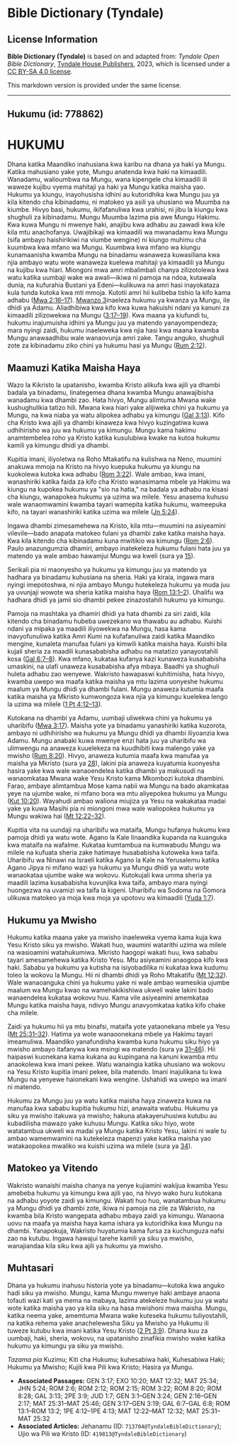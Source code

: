 # Bible Dictionary (Tyndale)

## License Information

**Bible Dictionary (Tyndale)** is based on and adapted from: _Tyndale Open Bible Dictionary_, [Tyndale House Publishers](https://tyndaleopenresources.com/), 2023, which is licensed under a [CC BY-SA 4.0 license](https://creativecommons.org/licenses/by-sa/4.0/legalcode.en).

This markdown version is provided under the same license.



--------------------------------

## Hukumu (id: 778862)

HUKUMU
======

Dhana katika Maandiko inahusiana kwa karibu na dhana ya haki ya Mungu. Katika mahusiano yake yote, Mungu anatenda kwa haki na kimaadili. Wanadamu, walioumbwa na Mungu, wana kipengele cha kimaadili ili waweze kujibu vyema mahitaji ya haki ya Mungu katika maisha yao. Hukumu ya kiungu, inayohusisha idhini au kutoridhika kwa Mungu juu ya kila kitendo cha kibinadamu, ni matokeo ya asili ya uhusiano wa Muumba na kiumbe. Hivyo basi, hukumu, ikifafanuliwa kwa urahisi, ni jibu la kiungu kwa shughuli za kibinadamu. Mungu Muumba lazima pia awe Mungu Hakimu. Kwa kuwa Mungu ni mwenye haki, anajibu kwa adhabu au zawadi kwa kile kila mtu anachofanya. Uwajibikaji wa kimaadili wa mwanadamu kwa Mungu (sifa ambayo haishirikiwi na viumbe wengine) ni kiungo muhimu cha kuumbwa kwa mfano wa Mungu. Kuumbwa kwa mfano wa kiungu kunamaanisha kwamba Mungu na binadamu wanaweza kuwasiliana kwa njia ambayo watu wote wanaweza kuelewa mahitaji ya kimaadili ya Mungu na kujibu kwa hiari. Miongoni mwa amri mbalimbali chanya zilizotolewa kwa watu katika uumbaji wake wa awali—ikiwa ni pamoja na ndoa, kutawala dunia, na kufurahia Bustani ya Edeni—kulikuwa na amri hasi inayokataza kula tunda kutoka kwa mti mmoja. Kutotii amri hii kulibeba tishio la kifo kama adhabu ([Mwa 2:16–17](https://ref.ly/Gen2:16-Gen2:17)). [Mwanzo 3](https://ref.ly/Gen3:1-Gen3:24)inaeleza hukumu ya kwanza ya Mungu, ile dhidi ya Adamu. Aliadhibiwa kwa kifo kwa kuwa hakuishi ndani ya kanuni za kimaadili zilizowekwa na Mungu ([3:17–19](https://ref.ly/Gen3:17-Gen3:19)). Kwa maana ya kiufundi tu, hukumu inajumuisha idhini ya Mungu juu ya matendo yanayompendeza; mara nyingi zaidi, hukumu inaeleweka kwa njia hasi kwa maana kwamba Mungu anawaadhibu wale wanaovunja amri zake. Tangu anguko, shughuli zote za kibinadamu ziko chini ya hukumu hasi ya Mungu ([Rum 2:12](https://ref.ly/Rom2:12)).

Maamuzi Katika Maisha Haya
--------------------------

Wazo la Kikristo la upatanisho, kwamba Kristo alikufa kwa ajili ya dhambi badala ya binadamu, linategemea dhana kwamba Mungu anawajibisha wanadamu kwa dhambi zao. Hata hivyo, Mungu alimtuma Mwana wake kushughulikia tatizo hili. Mwana kwa hiari yake alijiweka chini ya hukumu ya Mungu, na kwa niaba ya watu alipokea adhabu ya kimungu ([Gal 3:13](https://ref.ly/Gal3:13)). Kifo cha Kristo kwa ajili ya dhambi kinaweza kwa hivyo kuzingatiwa kuwa udhihirisho wa juu wa hukumu ya kimungu. Mungu kama hakimu anamtembelea roho ya Kristo katika kusulubiwa kwake na kutoa hukumu kamili ya kimungu dhidi ya dhambi.

Kupitia imani, iliyoletwa na Roho Mtakatifu na kulishwa na Neno, muumini anakuwa mmoja na Kristo na hivyo kuepuka hukumu ya kiungu na kuokolewa kutoka kwa adhabu ([Rom 3:22](https://ref.ly/Rom3:22)). Wale ambao, kwa imani, wanashiriki katika faida za kifo cha Kristo wanasimama mbele ya Hakimu wa kiungu na kupokea hukumu ya "sio na hatia," na badala ya adhabu na kisasi cha kiungu, wanapokea hukumu ya uzima wa milele. Yesu anasema kuhusu wale wanaomwamini kwamba tayari wamepita katika hukumu, wameepuka kifo, na tayari wanashiriki katika uzima wa milele ([Jn 5:24](https://ref.ly/John5:24)).

Ingawa dhambi zimesamehewa na Kristo, kila mtu—muumini na asiyeamini vilevile—bado anapata matokeo fulani ya dhambi zake katika maisha haya. Kwa kila kitendo cha kibinadamu kuna mwitikio wa kimungu ([Rom 2:6](https://ref.ly/Rom2:6)). Paulo anazungumzia dhamiri, ambayo inatekeleza hukumu fulani hata juu ya matendo ya wale ambao hawamjui Mungu wa kweli (sura ya [15](https://ref.ly/Rom2:15)).

Serikali pia ni maonyesho ya hukumu ya kimungu juu ya matendo ya hadhara ya binadamu kuhusiana na sheria. Haki ya kiraia, ingawa mara nyingi imepotoshwa, ni njia ambayo Mungu hutekeleza hukumu ya muda juu ya uvunjaji wowote wa sheria katika maisha haya ([Rom 13:1–2](https://ref.ly/Rom13:1-Rom13:2)). Uhalifu wa hadhara dhidi ya jamii sio dhambi pekee zinazostahili hukumu ya kimungu.

Pamoja na mashtaka ya dhamiri dhidi ya hata dhambi za siri zaidi, kila kitendo cha binadamu hubeba uwezekano wa thawabu au adhabu. Kuishi ndani ya mipaka ya maadili iliyowekwa na Mungu, hasa kama inavyofunuliwa katika Amri Kumi na kufafanuliwa zaidi katika Maandiko mengine, kunaleta manufaa fulani ya kimwili katika maisha haya. Kuishi bila kujali sheria za maadili kunasababisha adhabu na matatizo yanayostahili kosa ([Gal 6:7–8](https://ref.ly/Gal6:7-Gal6:8)). Kwa mfano, kukataa kufanya kazi kunaweza kusababisha umaskini, na ulafi unaweza kusababisha afya mbaya. Baadhi ya shughuli huleta adhabu zao wenyewe. Wakristo hawapaswi kuhitimisha, hata hivyo, kwamba uwepo wa maafa katika maisha ya mtu lazima uonyeshe hukumu maalum ya Mungu dhidi ya dhambi fulani. Mungu anaweza kutumia maafa katika maisha ya Mkristo kumwongoza kwa njia ya kimungu kuelekea lengo la uzima wa milele ([1 Pt 4:12–13](https://ref.ly/1Pet4:12-1Pet4:13)).

Kutokana na dhambi ya Adamu, uumbaji uliwekwa chini ya hukumu ya uharibifu ([Mwa 3:17](https://ref.ly/Gen3:17)). Maisha yote ya binadamu yanashiriki katika kuzorota, ambayo ni udhihirisho wa hukumu ya Mungu dhidi ya dhambi iliyoanzia kwa Adamu. Mungu anabaki kuwa mwenye enzi hata juu ya uharibifu wa ulimwengu na anaweza kuuelekeza na kuudhibiti kwa malengo yake ya mwisho ([Rum 8:20](https://ref.ly/Rom8:20)). Hivyo, anaweza kutumia maafa kwa manufaa ya maisha ya Mkristo (sura ya [28](https://ref.ly/Rom8:28)), lakini pia anaweza kuyatumia kuonyesha hasira yake kwa wale wanaoendelea katika dhambi ya makusudi na wanaomkataa Mwana wake Yesu Kristo kama Mkombozi kutoka dhambini. Farao, ambaye alimtambua Mose kama nabii wa Mungu na bado akamkataa yeye na ujumbe wake, ni mfano bora wa mtu aliyepokea hukumu ya Mungu ([Kut 10:20](https://ref.ly/Exod10:20)). Wayahudi ambao waliona miujiza ya Yesu na wakakataa madai yake ya kuwa Masihi pia ni miongoni mwa wale waliopokea hukumu ya Mungu wakiwa hai ([Mt 12:22–32](https://ref.ly/Matt12:22-Matt12:32)).

Kupitia vita na uundaji na uharibifu wa mataifa, Mungu hufanya hukumu kwa pamoja dhidi ya watu wote. Agano la Kale linaandika kupanda na kuanguka kwa mataifa na wafalme. Kukataa kumtambua na kumwabudu Mungu wa milele na kufuata sheria zake hatimaye husababisha kutoweka kwa taifa. Uharibifu wa Ninawi na Israeli katika Agano la Kale na Yerusalemu katika Agano Jipya ni mifano wazi ya hukumu ya Mungu dhidi ya watu wote wanaokataa ujumbe wake wa wokovu. Kutokujali kwa umma sheria ya maadili lazima kusababisha kuvunjika kwa taifa, ambayo mara nyingi huongezwa na uvamizi wa taifa la kigeni. Uharibifu wa Sodoma na Gomora ulikuwa matokeo ya moja kwa moja ya upotovu wa kimaadili ([Yuda 1:7](https://ref.ly/Jude1:7)).

Hukumu ya Mwisho
----------------

Hukumu katika maana yake ya mwisho inaeleweka vyema kama kuja kwa Yesu Kristo siku ya mwisho. Wakati huo, waumini watarithi uzima wa milele na wasioamini watahukumiwa. Mkristo haogopi wakati huu, kwa sababu tayari amesamehewa katika Kristo Yesu. Mtu asiyeamini anaogopa kifo kwa haki. Sababu ya hukumu ya kutisha na isiyobadilika ni kukataa kwa kudumu toleo la wokovu la Mungu. Hii ni dhambi dhidi ya Roho Mtakatifu ([Mt 12:32](https://ref.ly/Matt12:32)). Wale wanaoanguka chini ya hukumu yake ni wale ambao wamesikia ujumbe maalum wa Mungu kwao na wamehakikishiwa ukweli wake lakini bado wanaendelea kukataa wokovu huu. Kama vile asiyeamini amemkataa Mungu katika maisha haya, ndivyo Mungu anavyomkataa katika kifo chake cha milele.

Zaidi ya hukumu hii ya mtu binafsi, mataifa yote yataonekana mbele ya Yesu ([Mt 25:31–32](https://ref.ly/Matt25:31-Matt25:32)). Hatima ya wote wanaoonekana mbele ya Hakimu tayari imeamuliwa. Maandiko yanafundisha kwamba kuna hukumu siku hiyo ya mwisho ambayo itafanywa kwa msingi wa matendo (sura ya [31–46](https://ref.ly/Matt25:31-Matt25:46)). Hii haipaswi kuonekana kama kukana au kupingana na kanuni kwamba mtu anaokolewa kwa imani pekee. Watu wanaingia katika uhusiano wa wokovu na Yesu Kristo kupitia imani pekee, bila matendo. Imani inajulikana tu kwa Mungu na yenyewe haionekani kwa wengine. Ushahidi wa uwepo wa imani ni matendo.

Hukumu za Mungu juu ya watu katika maisha haya zinaweza kuwa na manufaa kwa sababu kupitia hukumu hizi, anawaita watubu. Hukumu ya siku ya mwisho itakuwa ya mwisho; hakuna atakayeruhusiwa kutubu au kubadilisha mawazo yake kuhusu Mungu. Katika siku hiyo, wote watatambua ukweli wa madai ya Mungu katika Kristo Yesu, lakini ni wale tu ambao wamemwamini na kutekeleza mapenzi yake katika maisha yao watakaopokea mwaliko wa kuishi uzima wa milele (sura ya [34](https://ref.ly/Matt25:34)).

Matokeo ya Vitendo
------------------

Wakristo wanaishi maisha chanya na yenye kujiamini wakijua kwamba Yesu amebeba hukumu ya kimungu kwa ajili yao, na hivyo wako huru kutokana na adhabu yoyote zaidi ya kimungu. Wakati huo huo, wanatambua hukumu ya Mungu dhidi ya dhambi zote, ikiwa ni pamoja na zile za Wakristo, na kwamba bila Kristo wangepata adhabu mbaya zaidi ya kimungu. Wanaona uovu na maafa ya maisha haya kama ishara ya kutoridhika kwa Mungu na dhambi. Yanapokuja, Wakristo huyatumia kama fursa za kuchunguza nafsi zao na kutubu. Ingawa hawajui tarehe kamili ya siku ya mwisho, wanajiandaa kila siku kwa ajili ya hukumu ya mwisho.

Muhtasari
---------

Dhana ya hukumu inahusu historia yote ya binadamu—kutoka kwa anguko hadi siku ya mwisho. Mungu, kama Mungu mwenye haki ambaye anaona tofauti wazi kati ya mema na mabaya, lazima atekeleze hukumu juu ya watu wote katika maisha yao ya kila siku na hasa mwishoni mwa maisha. Mungu, katika neema yake, amemtuma Mwana wake kuteseka hukumu tuliyostahili, na katika rehema yake anachelewesha Siku ya Mwisho ya Hukumu ili tuweze kutubu kwa imani katika Yesu Kristo ([2 Pt 3:9](https://ref.ly/2Pet3:9)). Dhana kuu za uumbaji, haki, sheria, wokovu, na upatanisho zinafikia mwisho wake katika hukumu ya kimungu ya siku ya mwisho.

*Tazama pia* Kuzimu; Kiti cha Hukumu; kuhesabiwa haki, Kuhesabiwa Haki; Hukumu ya Mwisho; Kujili kwa Pili kwa Kristo; Hasira ya Mungu.

* **Associated Passages:** GEN 3:17; EXO 10:20; MAT 12:32; MAT 25:34; JHN 5:24; ROM 2:6; ROM 2:12; ROM 2:15; ROM 3:22; ROM 8:20; ROM 8:28; GAL 3:13; 2PE 3:9; JUD 1:7; GEN 3:1–GEN 3:24; GEN 2:16–GEN 2:17; MAT 25:31–MAT 25:46; GEN 3:17–GEN 3:19; GAL 6:7–GAL 6:8; ROM 13:1–ROM 13:2; 1PE 4:12–1PE 4:13; MAT 12:22–MAT 12:32; MAT 25:31–MAT 25:32
* **Associated Articles:** Jehanamu (ID: `713704@TyndaleBibleDictionary`); Ujio wa Pili wa Kristo (ID: `419813@TyndaleBibleDictionary`)

